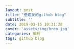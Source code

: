 ```yaml
---
layout: post
title: "搭建我的github blog"
subtitle: ''
date: 2019-03-15 10:31:28
cover: 'assets/img/hreo.jpg'
categories: 编程
tags: github blog
---
```



# 
